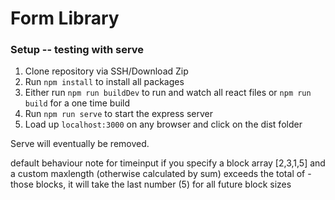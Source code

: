 # Form Library

### Setup -- testing with serve 
1. Clone repository via SSH/Download Zip 
2. Run ```npm install``` to install all packages
3. Either run ```npm run buildDev``` to run and watch all react files or ```npm run build``` for a one time  build
4. Run ```npm run serve``` to start the express server
5. Load up ```localhost:3000``` on any browser and click on the dist folder

Serve will eventually be removed.


default behaviour note for timeinput
if you specify a block array [2,3,1,5] and a custom maxlength (otherwise calculated by sum) exceeds the total of 
-those blocks, it will take the last number (5) for all future block sizes